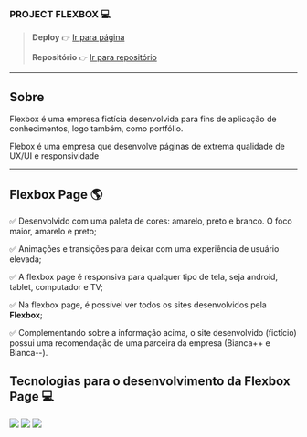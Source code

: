 ### PROJECT FLEXBOX 💻
> **Deploy** `👉` [Ir para página](testing.com)
> 
> **Repositório** `👉` [Ir para repositório](https://github.com/eupedrobarbosa03/flexbox-page/)

---

## Sobre 
Flexbox é uma empresa fictícia desenvolvida para fins de aplicação de conhecimentos, logo também, como portfólio.

Flebox é uma empresa que desenvolve páginas de extrema qualidade de UX/UI e responsividade

--- 

## Flexbox Page 🌎

✅ Desenvolvido com uma paleta de cores: amarelo, preto e branco. O foco maior, amarelo e preto;

✅ Animações e transições para deixar com uma experiência de usuário elevada;

✅ A flexbox page é responsiva para qualquer tipo de tela, seja android, tablet, computador e TV;

✅ Na flexbox page, é possível ver todos os sites desenvolvidos pela **Flexbox**;

✅ Complementando sobre a informação acima, o site desenvolvido (fictício) possui uma recomendação de uma parceira da empresa (Bianca++ e Bianca--).


## Tecnologias para o desenvolvimento da Flexbox Page 💻
<div align="left">
  <img src="https://img.shields.io/badge/HTML5-E34F26?style=for-the-badge&logo=html5&logoColor=fff" />
  <img src="https://img.shields.io/badge/CSS3-1572B6?style=for-the-badge&logo=css3&logoColor=fff" />
  <img src="https://img.shields.io/badge/JavaScript-F7DF1E?style=for-the-badge&logo=javascript&logoColor=000" />
</div>
